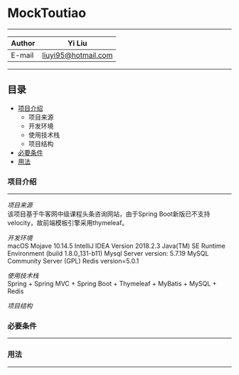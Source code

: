 # MockToutiao

****
	
|Author|Yi Liu|
|---|---
|E-mail|liuyi95@hotmail.com


****
## 目录
* [项目介绍](#项目介绍)
    * 项目来源
    * 开发环境
    * 使用技术栈
    * 项目结构
* [必要条件](#必要条件)
* [用法](#用法)

### 项目介绍
------
*项目来源*  
	该项目基于牛客网中级课程头条咨询网站，由于Spring Boot新版已不支持velocity，故前端模板引擎采用thymeleaf。  
	
*开发环境*  
	macOS Mojave 10.14.5
	IntelliJ IDEA Version 2018.2.3
	Java(TM) SE Runtime Environment (build 1.8.0_131-b11)
	Mysql Server version: 5.7.19 MySQL Community Server (GPL)
	Redis version=5.0.1  
	
*使用技术栈*  
	Spring + Spring MVC + Spring Boot + Thymeleaf + MyBatis + MySQL + Redis

*项目结构*
### 必要条件
------

### 用法
------
